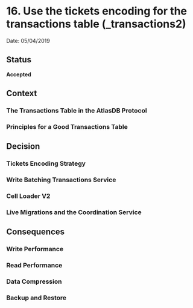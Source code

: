 # 16. Use the tickets encoding for the transactions table (_transactions2)

Date: 05/04/2019

## Status

**Accepted**

## Context

### The Transactions Table in the AtlasDB Protocol

### Principles for a Good Transactions Table

## Decision

### Tickets Encoding Strategy

### Write Batching Transactions Service

### Cell Loader V2

### Live Migrations and the Coordination Service

## Consequences

### Write Performance

### Read Performance

### Data Compression

### Backup and Restore


